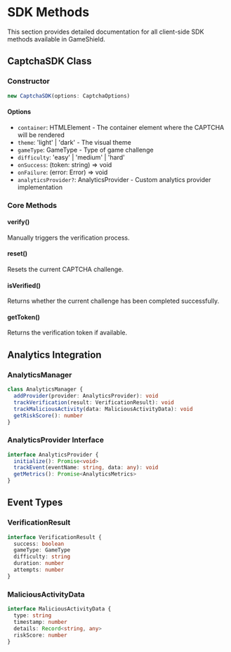 # SDK Methods

This section provides detailed documentation for all client-side SDK methods available in GameShield.

## CaptchaSDK Class

### Constructor

```typescript
new CaptchaSDK(options: CaptchaOptions)
```

#### Options
- `container`: HTMLElement - The container element where the CAPTCHA will be rendered
- `theme`: 'light' | 'dark' - The visual theme
- `gameType`: GameType - Type of game challenge
- `difficulty`: 'easy' | 'medium' | 'hard'
- `onSuccess`: (token: string) => void
- `onFailure`: (error: Error) => void
- `analyticsProvider?`: AnalyticsProvider - Custom analytics provider implementation

### Core Methods

#### verify()
Manually triggers the verification process.

#### reset()
Resets the current CAPTCHA challenge.

#### isVerified()
Returns whether the current challenge has been completed successfully.

#### getToken()
Returns the verification token if available.

## Analytics Integration

### AnalyticsManager

```typescript
class AnalyticsManager {
  addProvider(provider: AnalyticsProvider): void
  trackVerification(result: VerificationResult): void
  trackMaliciousActivity(data: MaliciousActivityData): void
  getRiskScore(): number
}
```

### AnalyticsProvider Interface

```typescript
interface AnalyticsProvider {
  initialize(): Promise<void>
  trackEvent(eventName: string, data: any): void
  getMetrics(): Promise<AnalyticsMetrics>
}
```

## Event Types

### VerificationResult
```typescript
interface VerificationResult {
  success: boolean
  gameType: GameType
  difficulty: string
  duration: number
  attempts: number
}
```

### MaliciousActivityData
```typescript
interface MaliciousActivityData {
  type: string
  timestamp: number
  details: Record<string, any>
  riskScore: number
}
```
